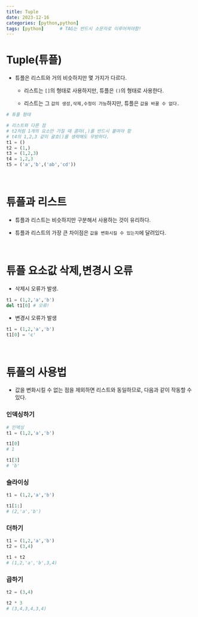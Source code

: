 ```yaml
---
title: Tuple
date: 2023-12-16
categories: [python,python]
tags: [python]		# TAG는 반드시 소문자로 이루어져야함!
---
```


# **Tuple(튜플)**

* 튜플은 리스트와 거의 비슷하지만 몇 가지가 다르다.

  * 리스트는 `[]`의 형태로 사용하지만, 튜플은 `()`의 형태로 사용한다.
  
  * 리스트는 그 `값의 생성,삭제,수정이 가능`하지만, 튜플은 `값을 바꿀 수 없다.`


```py
# 튜플 형태

# 리스트와 다른 점
# t2처럼 1개의 요소만 가질 때 콤마(,)를 반드시 붙여야 함
# t4의 1,2,3 같이 괄호()를 생략해도 무방하다.
t1 = ()
t2 = (1,)
t3 = (1,2,3)
t4 = 1,2,3
t5 = ('a','b',('ab','cd'))
```

<br>

# 튜플과 리스트

* 튜플과 리스트는 비슷하지만 구분해서 사용하는 것이 유리하다.

* 튜플과 리스트의 가장 큰 차이점은 `값을 변화시킬 수 있는지`에 달려있다.

<br>

# 튜플 요소값 삭제,변경시 오류

* 삭제시 오류가 발생.

```py
t1 = (1,2,'a','b')
del t1[0] # 오류!
```

* 변경시 오류가 발생

```py
t1 = (1,2,'a','b')
t1[0] = 'c'
```

<br>

# 튜플의 사용법

* 값을 변화시킬 수 없는 점을 제외하면 리스트와 동일하므로, 다음과 같이 작동할 수 있다.

### 인덱싱하기

```py
# 인덱싱
t1 = (1,2,'a','b')

t1[0] 
# 1

t1[3]
# 'b'
```

### 슬라이싱

```py
t1 = (1,2,'a','b')

t1[1:]
# (2,'a','b')
```

### 더하기

```py
t1 = (1,2,'a','b')
t2 = (3,4)

t1 + t2
# (1,2,'a','b',3,4)
```

### 곱하기

```py
t2 = (3,4)

t2 * 3
# (3,4,3,4,3,4)
```



